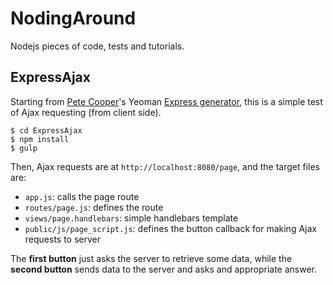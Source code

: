 # NodingAround
Nodejs pieces of code, tests and tutorials.

## ExpressAjax
Starting from [Pete Cooper](https://github.com/petecoop)'s Yeoman [Express generator](https://github.com/petecoop/generator-express), this is a simple test of Ajax requesting (from client side).

```shell
$ cd ExpressAjax
$ npm install
$ gulp
```

Then, Ajax requests are at `http://localhost:8080/page`, and the target files are:
- `app.js`: calls the page route
- `routes/page.js`: defines the route
- `views/page.handlebars`: simple handlebars template
- `public/js/page_script.js`: defines the button callback for making Ajax requests to server


The **first button** just asks the server to retrieve some data, while the **second button** sends data to the server and asks and appropriate answer.
